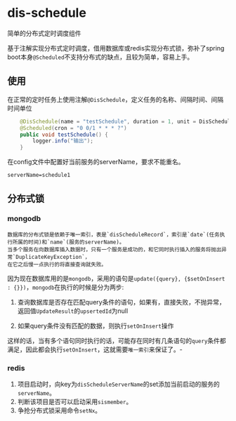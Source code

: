 # dis-schedule
简单的分布式定时调度组件

基于注解实现分布式定时调度，借用数据库或redis实现分布式锁，弥补了spring boot本身`@Scheduled`不支持分布式的缺点，且较为简单，容易上手。

## 使用

在正常的定时任务上使用注解`@DisSchedule`，定义任务的名称、间隔时间、间隔时间单位

```java
    @DisSchedule(name = "testSchedule", duration = 1, unit = DisScheduleUnit.MINUTES)
    @Scheduled(cron = "0 0/1 * * * ?")
    public void testSchedule() {
        logger.info("输出");
    }
```

在config文件中配置好当前服务的serverName，要求不能重名。
```
serverName=schedule1
```

## 分布式锁

### mongodb

```
数据库的分布式锁是依赖于唯一索引，表是`disScheduleRecord`，索引是`date`(任务执行所属的时间)和`name`(服务的serverName)。
当多个服务在向数据库插入数据时，只有一个服务是成功的，和它同时执行插入的服务将抛出异常`DuplicateKeyException`，
在它之后慢一点执行的将直接查询就失败。
```

因为现在数据库用的是`mongodb`，采用的语句是`update({query}, {$setOnInsert : {}})`，`mongodb`在执行的时候是分为两步:

1. 查询数据库是否存在匹配query条件的语句，如果有，直接失败，不抛异常，返回值`UpdateResult`的`upsertedId`为null

2. 如果query条件没有匹配的数据，则执行`setOnInsert`操作

这样的话，当有多个语句同时执行的话，可能存在同时有几条语句的`query`条件都满足，因此都会执行`setOnInsert`，这就需要`唯一索引`来保证了。-

### redis

1. 项目启动时，向key为`disScheduleServerName`的set添加当前启动的服务的`serverName`。
2. 判断该项目是否可以启动采用`sismember`。
3. 争抢分布式锁采用命令`setNx`。